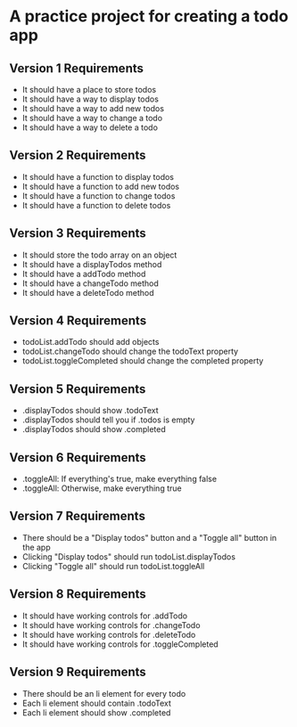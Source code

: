 # A practice project for creating a todo app

## Version 1 Requirements
- It should have a place to store todos
- It should have a way to display todos
- It should have a way to add new todos
- It should have a way to change a todo
- It should have a way to delete a todo

## Version 2 Requirements
- It should have a function to display todos
- It should have a function to add new todos
- It should have a function to change todos
- It should have a function to delete todos
 
## Version 3 Requirements
- It should store the todo array on an object
- It should have a displayTodos method
- It should have a addTodo method
- It should have a changeTodo method
- It should have a deleteTodo method
 
## Version 4 Requirements
- todoList.addTodo should add objects
- todoList.changeTodo should change the todoText property
- todoList.toggleCompleted should change the completed property

## Version 5 Requirements 
- .displayTodos should show .todoText
- .displayTodos should tell you if .todos is empty
- .displayTodos should show .completed

## Version 6 Requirements
- .toggleAll: If everything's true, make everything false
- .toggleAll: Otherwise, make everything true

## Version 7 Requirements
- There should be a "Display todos" button and a "Toggle all" button in the app
- Clicking "Display todos" should run todoList.displayTodos
- Clicking "Toggle all" should run todoList.toggleAll

## Version 8 Requirements
- It should have working controls for .addTodo
- It should have working controls for .changeTodo
- It should have working controls for .deleteTodo
- It should have working controls for .toggleCompleted

## Version 9 Requirements
- There should be an li element for every todo
- Each li element should contain .todoText
- Each li element should show .completed